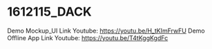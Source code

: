 # 1612115_DACK
Demo Mockup_UI
Link Youtube: https://youtu.be/H_tKImFrwFU
Demo Offline App
Link Youtube: https://youtu.be/T4tKggKgdFc
